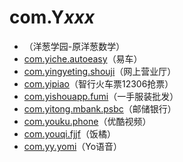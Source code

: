# com.Y*xxx*

- [](./com.yangcong345.android.phone/readme.md)（洋葱学园-原洋葱数学）
- [com.yiche.autoeasy](./com.yiche.autoeasy/readme.md)（易车）
- [com.yingyeting.shouji](./com.yingyeting.shouji/readme.md)（网上营业厅）
- [com.yipiao](./com.yipiao/readme.md)（智行火车票12306抢票）
- [com.yishouapp.fumi](./com.yishouapp.fumi/readme.md)（一手服装批发）
- [com.yitong.mbank.psbc](./com.yitong.mbank.psbc/readme.md)（邮储银行）
- [com.youku.phone](./com.youku.phone/readme.md)（优酷视频）
- [com.youqi.fjjf](./com.youqi.fjjf/readme.md)（饭橘）
- [com.yy.yomi](./com.yy.yomi/readme.md)（Yo语音）